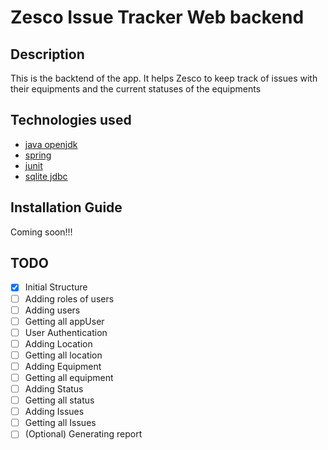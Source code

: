 # Zesco Issue Tracker Web backend

## Description

This is the backtend of the app. It helps Zesco to keep track of issues with their equipments and the current statuses of the equipments

## Technologies used

- [java openjdk](https://openjdk.java.net/)
- [spring](https://spring.io/)
- [junit](https://junit.org/junit5/)
- [sqlite jdbc](https://github.com/xerial/sqlite-jdbc/)


## Installation Guide

Coming soon!!!

## TODO

- [x] Initial Structure
- [ ] Adding roles of users
- [ ] Adding users
- [ ] Getting all appUser
- [ ] User Authentication
- [ ] Adding Location
- [ ] Getting all location
- [ ] Adding Equipment
- [ ] Getting all equipment
- [ ] Adding Status
- [ ] Getting all status
- [ ] Adding Issues
- [ ] Getting all Issues
- [ ] (Optional) Generating report
